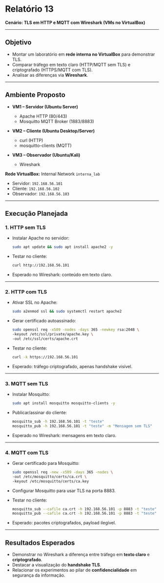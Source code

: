 # Relatório 13

**Cenário: TLS em HTTP e MQTT com Wireshark (VMs no VirtualBox)**

---

## Objetivo

* Montar um laboratório em **rede interna no VirtualBox** para demonstrar TLS.
* Comparar tráfego em texto claro (HTTP/MQTT sem TLS) e criptografado (HTTPS/MQTT com TLS).
* Analisar as diferenças via **Wireshark**.

---

## Ambiente Proposto

* **VM1 – Servidor (Ubuntu Server)**

  * Apache HTTP (80/443)
  * Mosquitto MQTT Broker (1883/8883)

* **VM2 – Cliente (Ubuntu Desktop/Server)**

  * curl (HTTP)
  * mosquitto-clients (MQTT)

* **VM3 – Observador (Ubuntu/Kali)**

  * Wireshark

**Rede VirtualBox:** Internal Network `interna_lab`

* Servidor: `192.168.56.101`
* Cliente: `192.168.56.102`
* Observador: `192.168.56.103`

---

## Execução Planejada

### 1. HTTP sem TLS

* Instalar Apache no servidor:

  ```bash
  sudo apt update && sudo apt install apache2 -y
  ```
* Testar no cliente:

  ```bash
  curl http://192.168.56.101
  ```
* Esperado no Wireshark: conteúdo em texto claro.

---

### 2. HTTP com TLS

* Ativar SSL no Apache:

  ```bash
  sudo a2enmod ssl && sudo systemctl restart apache2
  ```
* Gerar certificado autoassinado:

  ```bash
  sudo openssl req -x509 -nodes -days 365 -newkey rsa:2048 \
  -keyout /etc/ssl/private/apache.key \
  -out /etc/ssl/certs/apache.crt
  ```
* Testar no cliente:

  ```bash
  curl -k https://192.168.56.101
  ```
* Esperado: tráfego criptografado, apenas handshake visível.

---

### 3. MQTT sem TLS

* Instalar Mosquitto:

  ```bash
  sudo apt install mosquitto mosquitto-clients -y
  ```
* Publicar/assinar do cliente:

  ```bash
  mosquitto_sub -h 192.168.56.101 -t "teste"
  mosquitto_pub -h 192.168.56.101 -t "teste" -m "Mensagem sem TLS"
  ```
* Esperado no Wireshark: mensagens em texto claro.

---

### 4. MQTT com TLS

* Gerar certificado para Mosquitto:

  ```bash
  sudo openssl req -new -x509 -days 365 -nodes \
  -out /etc/mosquitto/certs/ca.crt \
  -keyout /etc/mosquitto/certs/ca.key
  ```
* Configurar Mosquitto para usar TLS na porta 8883.
* Testar no cliente:

  ```bash
  mosquitto_sub --cafile ca.crt -h 192.168.56.101 -p 8883 -t "teste"
  mosquitto_pub --cafile ca.crt -h 192.168.56.101 -p 8883 -t "teste" -m "Mensagem com TLS"
  ```
* Esperado: pacotes criptografados, payload ilegível.

---

## Resultados Esperados

* Demonstrar no Wireshark a diferença entre tráfego em **texto claro** e **criptografado**.
* Destacar a visualização do **handshake TLS**.
* Relacionar os experimentos ao pilar de **confidencialidade** em segurança da informação.
